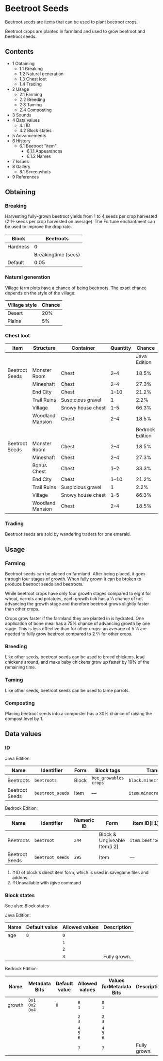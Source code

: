 # Beetroot Seeds
Beetroot seeds are items that can be used to plant beetroot crops.

Beetroot crops are planted in farmland and used to grow beetroot and beetroot seeds.

## Contents
- 1 Obtaining
	- 1.1 Breaking
	- 1.2 Natural generation
	- 1.3 Chest loot
	- 1.4 Trading
- 2 Usage
	- 2.1 Farming
	- 2.2 Breeding
	- 2.3 Taming
	- 2.4 Composting
- 3 Sounds
- 4 Data values
	- 4.1 ID
	- 4.2 Block states
- 5 Advancements
- 6 History
	- 6.1 Beetroot "item"
		- 6.1.1 Appearances
		- 6.1.2 Names
- 7 Issues
- 8 Gallery
	- 8.1 Screenshots
- 9 References

## Obtaining
### Breaking
Harvesting fully-grown beetroot yields from 1 to 4 seeds per crop harvested (2 5⁄7 seeds per crop harvested on average). The Fortune enchantment can be used to improve the drop rate.

| Block    | Beetroots           |
|----------|---------------------|
| Hardness | 0                   |
|          | Breakingtime (secs) |
| Default  | 0.05                |

### Natural generation
Village farm plots have a chance of being beetroots. The exact chance depends on the style of the village:

| Village style | Chance |
|---------------|--------|
| Desert        | 20%    |
| Plains        | 5%     |

### Chest loot
| Item           | Structure        | Container         | Quantity | Chance          |
|----------------|------------------|-------------------|----------|-----------------|
|                |                  |                   |          | Java Edition    |
| Beetroot Seeds | Monster Room     | Chest             | 2–4      | 18.5%           |
|                | Mineshaft        | Chest             | 2–4      | 27.3%           |
|                | End City         | Chest             | 1–10     | 21.2%           |
|                | Trail Ruins      | Suspicious gravel | 1        | 2.2%            |
|                | Village          | Snowy house chest | 1–5      | 66.3%           |
|                | Woodland Mansion | Chest             | 2–4      | 18.5%           |
|                |                  |                   |          | Bedrock Edition |
| Beetroot Seeds | Monster Room     | Chest             | 2–4      | 18.5%           |
|                | Mineshaft        | Chest             | 2–4      | 27.3%           |
|                | Bonus Chest      | Chest             | 1–2      | 33.3%           |
|                | End City         | Chest             | 1–10     | 21.2%           |
|                | Trail Ruins      | Suspicious gravel | 1        | 2.2%            |
|                | Village          | Snowy house chest | 1–5      | 66.3%           |
|                | Woodland Mansion | Chest             | 2–4      | 18.5%           |

### Trading
Beetroot seeds are sold by wandering traders for one emerald.

## Usage
### Farming
Beetroot seeds can be placed on farmland. After being placed, it goes through four stages of growth. When fully grown it can be broken to produce beetroot seeds and beetroots.

While beetroot crops have only four growth stages compared to eight for wheat, carrots and potatoes, each growth tick has a 1⁄3 chance of not advancing the growth stage and therefore beetroot grows slightly faster than other crops.

Crops grow faster if the farmland they are planted in is hydrated. One application of bone meal has a 75% chance of advancing growth by one stage. This is less effective than for other crops: an average of 5 1⁄3 are needed to fully grow beetroot compared to 2 2⁄7 for other crops.

### Breeding
Like other seeds, beetroot seeds can be used to breed chickens, lead chickens around, and make baby chickens grow up faster by 10% of the remaining time.

### Taming
Like other seeds, beetroot seeds can be used to tame parrots.

### Composting
Placing beetroot seeds into a composter has a 30% chance of raising the compost level by 1.

## Data values
### ID
Java Edition:

| Name           | Identifier       | Form  | Block tags                  | Translation key                 |
|----------------|------------------|-------|-----------------------------|---------------------------------|
| Beetroots      | `beetroots`      | Block | `bee_growables`<br/>`crops` | `block.minecraft.beetroots`     |
| Beetroot Seeds | `beetroot_seeds` | Item  | —                           | `item.minecraft.beetroot_seeds` |

Bedrock Edition:

| Name           | Identifier       | Numeric ID | Form                         | Item ID[i 1]    | Translation key            |
|----------------|------------------|------------|------------------------------|-----------------|----------------------------|
| Beetroots      | `beetroot`       | `244`      | Block & Ungiveable Item[i 2] | `item.beetroot` | `tile.beetroot.name`       |
| Beetroot Seeds | `beetroot_seeds` | `295`      | Item                         | —               | `item.beetroot_seeds.name` |

1. ↑ID of block's direct item form, which is used in savegame files and addons.
2. ↑Unavailable with /give command

### Block states
See also: Block states

Java Edition:

| Name | Default value | Allowed values | Description  |
|------|---------------|----------------|--------------|
| age  | `0`           | `0`            |              |
|      |               | `1`            |              |
|      |               | `2`            |              |
|      |               | `3`            | Fully grown. |

Bedrock Edition:

| Name   | Metadata Bits             | Default value | Allowed values      | Values forMetadata Bits | Description  |
|--------|---------------------------|---------------|---------------------|-------------------------|--------------|
| growth | `0x1`<br/>`0x2`<br/>`0x4` | `0`           | `0`<br/>`1`         | `0`<br/>`1`             |              |
|        |                           |               | `2`<br/>`3`         | `2`<br/>`3`             |              |
|        |                           |               | `4`<br/>`5`<br/>`6` | `4`<br/>`5`<br/>`6`     |              |
|        |                           |               | `7`                 | `7`                     | Fully grown. |



